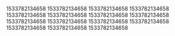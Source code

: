 1533782134658
1533782134658
1533782134658
1533782134658
1533782134658
1533782134658
1533782134658
1533782134658
1533782134658
1533782134658
1533782134658
1533782134658
1533782134658
1533782134658
1533782134658